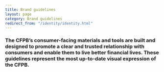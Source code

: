 ```yaml
---
title: Brand guidelines
layout: page
category: Brand guidelines
redirect_from: "/identity/identity.html"
---
```


### The CFPB’s consumer-facing materials and tools are built and designed to promote a clear and trusted relationship with consumers and enable them to live better financial lives. These guidelines represent the most up-to-date visual expression of the CFPB.

